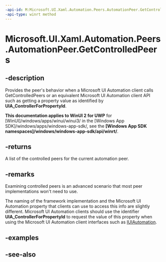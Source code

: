 ```yaml
---
-api-id: M:Microsoft.UI.Xaml.Automation.Peers.AutomationPeer.GetControlledPeers
-api-type: winrt method
---
```


<!-- Method syntax
public Windows.Foundation.Collections.IVectorView<Windows.UI.Xaml.Automation.Peers.AutomationPeer> GetControlledPeers()
-->

# Microsoft.UI.Xaml.Automation.Peers.AutomationPeer.GetControlledPeers

## -description
Provides the peer's behavior when a Microsoft UI Automation client calls GetControlledPeers or an equivalent Microsoft UI Automation client API such as getting a property value as identified by **UIA_ControllerForPropertyId**.

**This documentation applies to WinUI 2 for UWP** for [WinUI]/windows/apps/winui/winui3/ in the [Windows App SDK]/windows/apps/windows-app-sdk/, see the **[Windows App SDK namespaces]/windows/windows-app-sdk/api/winrt/**.

## -returns
A list of the controlled peers for the current automation peer.

## -remarks
Examining controlled peers is an advanced scenario that most peer implementations won't need to use.

The naming of the framework implementation and the Microsoft UI Automation property that clients can use to access this info are slightly different. Microsoft UI Automation clients should use the identifier **UIA_ControllerForPropertyId** to request the value of this property when using the Microsoft UI Automation client interfaces such as [IUIAutomation](/windows/desktop/api/uiautomationclient/nn-uiautomationclient-iuiautomation).

## -examples

## -see-also
